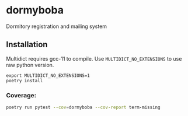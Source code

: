 # dormyboba
Dormitory registration and mailing system

## Installation

Multidict requires gcc-11 to compile. Use `MULTIDICT_NO_EXTENSIONS` to use raw python version.

```
export MULTIDICT_NO_EXTENSIONS=1
poetry install
```

### Coverage:

```bash
poetry run pytest --cov=dormyboba --cov-report term-missing
```
